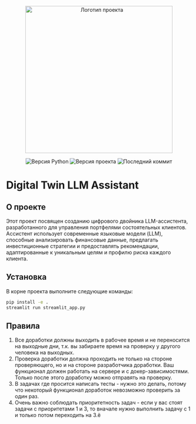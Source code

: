 <p align="center">
      <img src='https://i.postimg.cc/kG36d61k/temp-Image-K2l1l-B.avif' alt="Логотип проекта" width="400">
</p>

<p align="center">
   <img src="https://img.shields.io/badge/Python-3.10.14-brightgree" alt="Версия Python">
   <img src="https://img.shields.io/badge/version-v1.2.1-blue" alt="Версия проекта">
   <img src="https://img.shields.io/github/last-commit/ZakatZakat/Digital-Assistant-First" alt="Последний коммит">
</p>

# Digital Twin LLM Assistant

## О проекте

Этот проект посвящен созданию цифрового двойника LLM-ассистента, разработанного для управления портфелями состоятельных клиентов. Ассистент использует современные языковые модели (LLM), способные анализировать финансовые данные, предлагать инвестиционные стратегии и предоставлять рекомендации, адаптированные к уникальным целям и профилю риска каждого клиента.

## Установка

В корне проекта выполните следующие команды:
```bash
pip install -e . 
streamlit run streamlit_app.py
```

## Правила
1. Все доработки должны выходить в рабочее время и не переносится на выходные дни, т.к. вы забираете время на проверку у другого человека на выходных.
2. Проверка доработки должна проходить не только на стороне проверяющего, но и на стороне разработчика доработки. Ваш функционал должен работать на сервере и с докер-зависимостями. Только после этого доработку можно отправять на проверку.
3. В задачах где просится написать тесты - нужно это делать, потому что некоторый функционал доработок невозможно проверить за один раз.
4. Очень важно соблюдать приоритетность задач - если у вас стоят задачи с приоритетами 1 и 3, то вначале нужно выполнить задачу с 1 и только потом переходить на 3.ё
   
